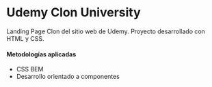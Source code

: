 # Udemy Clon University
Landing Page Clon del sitio web de Udemy. Proyecto desarrollado con HTML y CSS.
#### Metodologías aplicadas
- CSS BEM
- Desarrollo orientado a componentes
